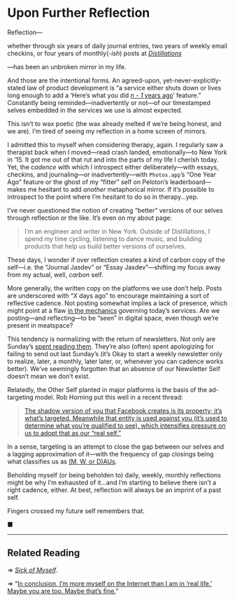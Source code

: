# Upon Further Reflection

Reflection—

whether through six years of daily journal entries, two years of weekly email checkins, or four years of monthly(_-ish_) posts at [_Distillations_](https://jasdev.me)

—has been an unbroken mirror in my life.

And those are the intentional forms. An agreed-upon, yet-never-explicitly-stated law of product development is “a service either shuts down or lives long enough to add a ‘Here’s what you did [_n - 1_ years ago](https://jasdev.me/nostalgia)’ feature.” Constantly being reminded—inadvertently or not—of our timestamped selves embedded in the services we use is almost expected.

This isn’t to wax poetic (the wax already melted if we’re being honest, and we are). I’m tired of seeing my reflection in a home screen of mirrors.

I admitted this to myself when considering therapy, again. I regularly saw a therapist back when I moved—read crash landed, emotionally—to New York in ’15. It got me out of that rut and into the parts of my life I cherish today. Yet, the _cadence_ with which I introspect either deliberately—with essays, checkins, and journaling—or inadvertently—with `Photos.app`’s “One Year Ago” feature or the ghost of my “fitter” self on Peloton’s leaderboard—makes me hesitant to add _another_ metaphorical mirror. If it’s possible to introspect to the point where I’m hesitant to do so in therapy…yep.

I’ve never questioned the notion of creating “better” versions of our selves through reflection or the like. It’s even on my about page:

> I’m an engineer and writer in New York. Outside of Distillations, I spend my time cycling, listening to dance music, and building products that help us build better versions of ourselves.

These days, I wonder if over reflection creates a kind of carbon copy of the self—i.e. the “Journal Jasdev” or “Essay Jasdev”—shifting my focus away from my actual, well, _carbon_ self.

More generally, the written copy on the platforms we use don’t help. Posts are underscored with “_X_ days ago” to encourage maintaining a sort of reflective cadence. Not posting somewhat implies a lack of presence, which might point at a flaw [in the mechanics](https://twitter.com/maxkreminski/status/1030838962191982592) governing today’s services. Are we posting—and reflecting—to be “seen” in digital space, even though we’re present in meatspace?

This tendency is normalizing with the return of newsletters. Not only are Sunday’s [spent reading them](https://twitter.com/EricJorgenson/status/1097300084465811456). They’re also (often) spent apologizing for failing to send out last Sunday’s (it’s Okay to start a weekly newsletter only to realize, later, a monthly, later later, or, whenever you can cadence works better). We’ve seemingly forgotten that an absence of our Newsletter Self doesn’t mean we don’t exist.

Relatedly, the Other Self planted in major platforms is the basis of the ad-targeting model. Rob Horning put this well in a recent thread:

> [The shadow version of you that Facebook creates is its property; it’s what’s targeted. Meanwhile that entity is used against you (it’s used to determine what you’re qualified to see), which intensifies pressure on us to adopt that as our “real self.”](https://twitter.com/robhorning/status/1088852269989351426)

In a sense, targeting is an attempt to close the gap between our selves and a lagging approximation of it—with the frequency of gap closings being what classifies us as [(M, W, or D)AUs](https://en.wikipedia.org/wiki/Active_users).

Beholding myself (or being beholden to) daily, weekly, monthly reflections might be why I’m exhausted of it…and I’m starting to believe there isn’t a right cadence, either. At best, reflection will always be an imprint of a past self.

Fingers crossed my future self remembers that.

■

---

## Related Reading

⇒ [_Sick of Myself_](https://reallifemag.com/sick-of-myself/).

⇒ “[In conclusion, I’m more myself on the Internet than I am in ‘real life.’ Maybe you are too. Maybe that’s fine.](https://twitter.com/maxkreminski/status/1083195761809149952)”